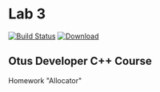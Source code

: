 # Lab 3
[![Build Status](https://travis-ci.com/John-Jasper-Doe/Lab3.svg?branch=master)](https://travis-ci.com/John-Jasper-Doe/Lab3)
[ ![Download](https://api.bintray.com/packages/john-jasper-doe/otus-cpp/homeworks/images/download.svg?version=allocator) ](https://bintray.com/john-jasper-doe/otus-cpp/homeworks/allocator/link)

## Otus Developer C++ Course
Homework "Allocator"
